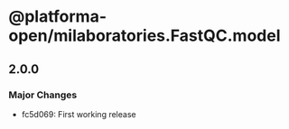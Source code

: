 # @platforma-open/milaboratories.FastQC.model

## 2.0.0

### Major Changes

- fc5d069: First working release
